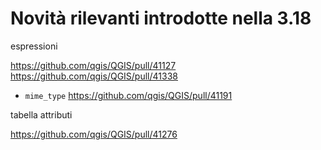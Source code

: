 # Novità rilevanti introdotte nella 3.18

espressioni

https://github.com/qgis/QGIS/pull/41127
https://github.com/qgis/QGIS/pull/41338
- `mime_type` https://github.com/qgis/QGIS/pull/41191

tabella attributi

https://github.com/qgis/QGIS/pull/41276
